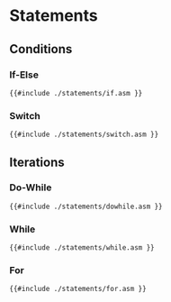 # Statements

## Conditions

### If-Else

```armasm
{{#include ./statements/if.asm }}
```

### Switch

```armasm
{{#include ./statements/switch.asm }}
```

## Iterations

### Do-While

```armasm
{{#include ./statements/dowhile.asm }}
```

### While

```armasm
{{#include ./statements/while.asm }}
```

### For

```armasm
{{#include ./statements/for.asm }}
```
